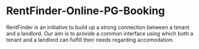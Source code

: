# RentFinder-Online-PG-Booking
RentFinder is an initiative to build up a strong connection between a tenant and a landlord. Our aim is to provide a common interface using which both a tenant and a landlord can fulfill their needs regarding accomodation.
